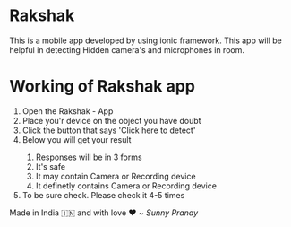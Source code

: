# Rakshak

This is a mobile app developed by using ionic framework.
This app will be helpful in detecting Hidden camera's and microphones in room.

# Working of Rakshak app


<ol>
  <li>Open the Rakshak - App</li>
  <li>Place you'r device on the object you have doubt</li>
  <li>Click the button that says 'Click here to detect'</li>
  <li>Below you will get your result</li>
  <ol>
    <li>Responses will be in 3 forms</li>
    <li>It's safe</li>
    <li>It may contain Camera or Recording device</li>
    <li>It definetly contains Camera or Recording device</li>
  </ol>
  <li>To be sure check. Please check it 4-5 times</li>
</ol>  

<P>Made in India 🇮🇳 and with love ❤️ ~ <i> Sunny Pranay </i></P>
